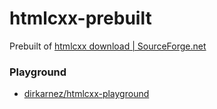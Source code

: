 htmlcxx-prebuilt
================
Prebuilt of [htmlcxx download | SourceForge.net](https://sourceforge.net/projects/htmlcxx/)

### Playground
- [dirkarnez/htmlcxx-playground](https://github.com/dirkarnez/htmlcxx-playground)
